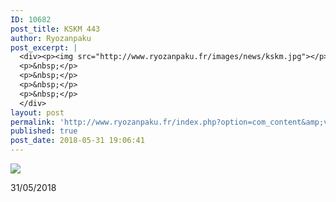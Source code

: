 ```yaml
---
ID: 10682
post_title: KSKM 443
author: Ryozanpaku
post_excerpt: |
  <div><p><img src="http://www.ryozanpaku.fr/images/news/kskm.jpg"></p><p>31/05/2018</p>
  <p>&nbsp;</p>
  <p>&nbsp;</p>
  <p>&nbsp;</p>
  <p>&nbsp;</p>
  </div>
layout: post
permalink: 'http://www.ryozanpaku.fr/index.php?option=com_content&amp;view=article&amp;id=1888:kskm-443&amp;catid=78&amp;Itemid=435'
published: true
post_date: 2018-05-31 19:06:41
---
```

<div class="feed-description"><p><img src="http://www.ryozanpaku.fr/images/news/kskm.jpg" /></p><p>31/05/2018</p>
<p> </p>
<p> </p>
<p> </p>
<p> </p>
</div>